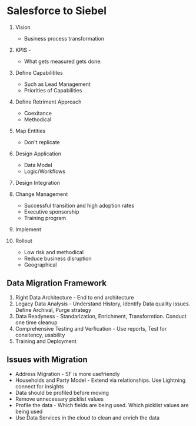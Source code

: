 # Salesforce to Siebel

1. Vision
	* Business process transformation

2. KPIS - 
	* What gets measured gets done.

3. Define Capabilitites
	* Such as Lead Management
	* Priorities of Capabilities

4. Define Retriment Approach
	* Coexitance
	* Methodical

5. Map Entities
	* Don't replicate

6. Design Application
	* Data Model
	* Logic/Workflows

7. Design Integration

8. Change Management
	* Successful transition and high adoption rates
	* Executive sponsorship
	* Training program

9. Implement

10. Rollout
	* Low risk and methodical
	* Reduce business disruption
	* Geographical


## Data Migration Framework

1. Right Data Architecture - End to end architecture
2. Legacy Data Analysis - Understand History, Identify Data quality issues. Define Archival, Purge strategy
3. Data Readyness - Standarization, Enrichment, Transformtion. Conduct one time cleanup
4. Comprehensive Testing and Verfication - Use reports, Test for consitency, usability
5. Training and Deployment

## Issues with Migration
* Address Migration - SF is more usefriendly
* Households and Party Model - Extend via relationships. Use Lightning connect for insights
* Data should be profiled before moving
* Remove unnecessary picklist values
* Profile the data - Which fields are being used. Which picklist values are being used
* Use Data Services in the cloud to clean and enrich the data